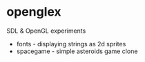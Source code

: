 # openglex
SDL & OpenGL experiments

- fonts - displaying strings as 2d sprites
- spacegame - simple asteroids game clone